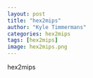 ```yaml
---
layout: post
title: "hex2mips"
author: "Kyle Timmermans"
categories: hex2mips
tags: [hex2mips]
image: hex2mips.png
---
```


hex2mips
